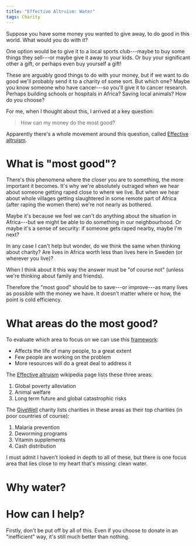 ```yaml
---
title: "Effective Altruism: Water"
tags: Charity
---
```


Suppose you have some money you wanted to give away, to do good in this world. What would you do with it?

One option would be to give it to a local sports club---maybe to buy some things they sell---or maybe give it away to your kids. Or buy your significant other a gift, or perhaps even buy yourself a gift!

These are arguably good things to do with your money, but if we want to do good we'll probably send it to a charity of some sort. But which one? Maybe you know someone who have cancer---so you'll give it to cancer research. Perhaps building schools or hospitals in Africa? Saving local animals? How do you choose?

For me, when I thought about this, I arrived at a key question:

> How can my money do the most good?

Apparently there's a whole movement around this question, called [Effective altruism][].


# What is "most good"?

There's this phenomena where the closer you are to something, the more important it becomes. It's why we're absolutely outraged when we hear about someone getting raped close to where we live. But when we hear about whole villages getting slaughtered in some remote part of Africa (after raping the women there) we're not nearly as bothered.

Maybe it's because we feel we can't do anything about the situation in Africa---but we might be able to do something in our neighbourhood. Or maybe it's a sense of security: if someone gets raped nearby, maybe I'm next?

In any case I can't help but wonder, do we think the same when thinking about charity? Are lives in Africa worth less than lives here in Sweden (or wherever you live)?

When I think about it this way the answer must be "of course not" (unless we're thinking about family and friends).

Therefore the "most good" should be to save---or improve---as many lives as possible with the money we have. It doesn't matter where or how, the point is cold efficiency.


# What areas do the most good?

To evaluate which area to focus on we can use this [framework]():

* Affects the life of many people, to a great extent
* Few people are working on the problem
* More resources will do a great deal to address it

The [Effective altruism][] wikipedia page lists these three areas:

1. Global poverty alleviation
2. Animal welfare
3. Long term future and global catastrophic risks

The [GiveWell][] charity lists charities in these areas as their top charities (in poor countries of course):

1. Malaria prevention
2. Deworming programs
3. Vitamin supplements
4. Cash distribution

I must admit I haven't looked in depth to all of these, but there is one focus area that lies close to my heart that's missing: clean water.


# Why water?


# How can I help?

Firstly, don't be put off by all of this. Even if you choose to donate in an "inefficient" way, it's still much better than nothing.



[Effective altruism]: https://en.wikipedia.org/wiki/Effective_altruism
[GiveWell]: https://www.givewell.org/
[framework]: https://80000hours.org/articles/problem-framework/

